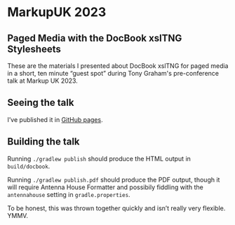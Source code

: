 # MarkupUK 2023
## Paged Media with the DocBook xslTNG Stylesheets

These are the materials I presented about DocBook xslTNG for paged
media in a short, ten minute “guest spot” during Tony Graham's
pre-conference talk at Markup UK 2023.

## Seeing the talk

I’ve published it in [GitHub pages](TBD).

## Building the talk

Running `./gradlew publish` should produce the HTML output in `build/docbook`.

Running `./gradlew publish.pdf` should produce the PDF output, though
it will require Antenna House Formatter and possibily fiddling with the
`antennahouse` setting in `gradle.properties`.

To be honest, this was thrown together quickly and isn’t really very flexible.
YMMV.
